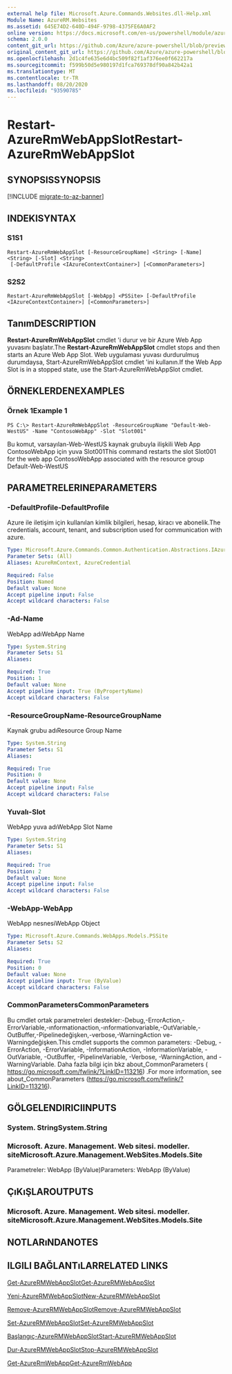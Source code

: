 ```yaml
---
external help file: Microsoft.Azure.Commands.Websites.dll-Help.xml
Module Name: AzureRM.Websites
ms.assetid: 645E74D2-640D-494F-9798-4375FE6A0AF2
online version: https://docs.microsoft.com/en-us/powershell/module/azurerm.websites/restart-azurermwebappslot
schema: 2.0.0
content_git_url: https://github.com/Azure/azure-powershell/blob/preview/src/ResourceManager/Websites/Commands.Websites/help/Restart-AzureRmWebAppSlot.md
original_content_git_url: https://github.com/Azure/azure-powershell/blob/preview/src/ResourceManager/Websites/Commands.Websites/help/Restart-AzureRmWebAppSlot.md
ms.openlocfilehash: 2d1c4fe635e6d4bc509f82f1af376ee0f662217a
ms.sourcegitcommit: f599b50d5e980197d1fca769378df90a842b42a1
ms.translationtype: MT
ms.contentlocale: tr-TR
ms.lasthandoff: 08/20/2020
ms.locfileid: "93590785"
---
```

# <span data-ttu-id="2d4eb-101">Restart-AzureRmWebAppSlot</span><span class="sxs-lookup"><span data-stu-id="2d4eb-101">Restart-AzureRmWebAppSlot</span></span>

## <span data-ttu-id="2d4eb-102">SYNOPSIS</span><span class="sxs-lookup"><span data-stu-id="2d4eb-102">SYNOPSIS</span></span>

[!INCLUDE [migrate-to-az-banner](../../includes/migrate-to-az-banner.md)]

## <span data-ttu-id="2d4eb-103">INDEKI</span><span class="sxs-lookup"><span data-stu-id="2d4eb-103">SYNTAX</span></span>

### <span data-ttu-id="2d4eb-104">S1</span><span class="sxs-lookup"><span data-stu-id="2d4eb-104">S1</span></span>
```
Restart-AzureRmWebAppSlot [-ResourceGroupName] <String> [-Name] <String> [-Slot] <String>
 [-DefaultProfile <IAzureContextContainer>] [<CommonParameters>]
```

### <span data-ttu-id="2d4eb-105">S2</span><span class="sxs-lookup"><span data-stu-id="2d4eb-105">S2</span></span>
```
Restart-AzureRmWebAppSlot [-WebApp] <PSSite> [-DefaultProfile <IAzureContextContainer>] [<CommonParameters>]
```

## <span data-ttu-id="2d4eb-106">Tanım</span><span class="sxs-lookup"><span data-stu-id="2d4eb-106">DESCRIPTION</span></span>
<span data-ttu-id="2d4eb-107">**Restart-AzureRmWebAppSlot** cmdlet 'i durur ve bir Azure Web App yuvasını başlatır.</span><span class="sxs-lookup"><span data-stu-id="2d4eb-107">The **Restart-AzureRmWebAppSlot** cmdlet stops and then starts an Azure Web App Slot.</span></span>
<span data-ttu-id="2d4eb-108">Web uygulaması yuvası durdurulmuş durumdaysa, Start-AzureRmWebAppSlot cmdlet 'ini kullanın.</span><span class="sxs-lookup"><span data-stu-id="2d4eb-108">If the Web App Slot is in a stopped state, use the Start-AzureRmWebAppSlot cmdlet.</span></span>

## <span data-ttu-id="2d4eb-109">ÖRNEKLERDEN</span><span class="sxs-lookup"><span data-stu-id="2d4eb-109">EXAMPLES</span></span>

### <span data-ttu-id="2d4eb-110">Örnek 1</span><span class="sxs-lookup"><span data-stu-id="2d4eb-110">Example 1</span></span>
```
PS C:\> Restart-AzureRmWebAppSlot -ResourceGroupName "Default-Web-WestUS" -Name "ContosoWebApp" -Slot "Slot001"
```

<span data-ttu-id="2d4eb-111">Bu komut, varsayılan-Web-WestUS kaynak grubuyla ilişkili Web App ContosoWebApp için yuva Slot001</span><span class="sxs-lookup"><span data-stu-id="2d4eb-111">This command restarts the slot Slot001 for the web app ContosoWebApp associated with the resource group Default-Web-WestUS</span></span>

## <span data-ttu-id="2d4eb-112">PARAMETRELERINE</span><span class="sxs-lookup"><span data-stu-id="2d4eb-112">PARAMETERS</span></span>

### <span data-ttu-id="2d4eb-113">-DefaultProfile</span><span class="sxs-lookup"><span data-stu-id="2d4eb-113">-DefaultProfile</span></span>
<span data-ttu-id="2d4eb-114">Azure ile iletişim için kullanılan kimlik bilgileri, hesap, kiracı ve abonelik.</span><span class="sxs-lookup"><span data-stu-id="2d4eb-114">The credentials, account, tenant, and subscription used for communication with azure.</span></span>

```yaml
Type: Microsoft.Azure.Commands.Common.Authentication.Abstractions.IAzureContextContainer
Parameter Sets: (All)
Aliases: AzureRmContext, AzureCredential

Required: False
Position: Named
Default value: None
Accept pipeline input: False
Accept wildcard characters: False
```

### <span data-ttu-id="2d4eb-115">-Ad</span><span class="sxs-lookup"><span data-stu-id="2d4eb-115">-Name</span></span>
<span data-ttu-id="2d4eb-116">WebApp adı</span><span class="sxs-lookup"><span data-stu-id="2d4eb-116">WebApp Name</span></span>

```yaml
Type: System.String
Parameter Sets: S1
Aliases:

Required: True
Position: 1
Default value: None
Accept pipeline input: True (ByPropertyName)
Accept wildcard characters: False
```

### <span data-ttu-id="2d4eb-117">-ResourceGroupName</span><span class="sxs-lookup"><span data-stu-id="2d4eb-117">-ResourceGroupName</span></span>
<span data-ttu-id="2d4eb-118">Kaynak grubu adı</span><span class="sxs-lookup"><span data-stu-id="2d4eb-118">Resource Group Name</span></span>

```yaml
Type: System.String
Parameter Sets: S1
Aliases:

Required: True
Position: 0
Default value: None
Accept pipeline input: False
Accept wildcard characters: False
```

### <span data-ttu-id="2d4eb-119">Yuvalı</span><span class="sxs-lookup"><span data-stu-id="2d4eb-119">-Slot</span></span>
<span data-ttu-id="2d4eb-120">WebApp yuva adı</span><span class="sxs-lookup"><span data-stu-id="2d4eb-120">WebApp Slot Name</span></span>

```yaml
Type: System.String
Parameter Sets: S1
Aliases:

Required: True
Position: 2
Default value: None
Accept pipeline input: False
Accept wildcard characters: False
```

### <span data-ttu-id="2d4eb-121">-WebApp</span><span class="sxs-lookup"><span data-stu-id="2d4eb-121">-WebApp</span></span>
<span data-ttu-id="2d4eb-122">WebApp nesnesi</span><span class="sxs-lookup"><span data-stu-id="2d4eb-122">WebApp Object</span></span>

```yaml
Type: Microsoft.Azure.Commands.WebApps.Models.PSSite
Parameter Sets: S2
Aliases:

Required: True
Position: 0
Default value: None
Accept pipeline input: True (ByValue)
Accept wildcard characters: False
```

### <span data-ttu-id="2d4eb-123">CommonParameters</span><span class="sxs-lookup"><span data-stu-id="2d4eb-123">CommonParameters</span></span>
<span data-ttu-id="2d4eb-124">Bu cmdlet ortak parametreleri destekler:-Debug,-ErrorAction,-ErrorVariable,-ınformationaction,-ınformationvariable,-OutVariable,-OutBuffer,-Pipelinedeğişken,-verbose,-WarningAction ve-Warningdeğişken.</span><span class="sxs-lookup"><span data-stu-id="2d4eb-124">This cmdlet supports the common parameters: -Debug, -ErrorAction, -ErrorVariable, -InformationAction, -InformationVariable, -OutVariable, -OutBuffer, -PipelineVariable, -Verbose, -WarningAction, and -WarningVariable.</span></span> <span data-ttu-id="2d4eb-125">Daha fazla bilgi için bkz about_CommonParameters ( https://go.microsoft.com/fwlink/?LinkID=113216) .</span><span class="sxs-lookup"><span data-stu-id="2d4eb-125">For more information, see about_CommonParameters (https://go.microsoft.com/fwlink/?LinkID=113216).</span></span>

## <span data-ttu-id="2d4eb-126">GÖLGELENDIRICI</span><span class="sxs-lookup"><span data-stu-id="2d4eb-126">INPUTS</span></span>

### <span data-ttu-id="2d4eb-127">System. String</span><span class="sxs-lookup"><span data-stu-id="2d4eb-127">System.String</span></span>

### <span data-ttu-id="2d4eb-128">Microsoft. Azure. Management. Web sitesi. modeller. site</span><span class="sxs-lookup"><span data-stu-id="2d4eb-128">Microsoft.Azure.Management.WebSites.Models.Site</span></span>
<span data-ttu-id="2d4eb-129">Parametreler: WebApp (ByValue)</span><span class="sxs-lookup"><span data-stu-id="2d4eb-129">Parameters: WebApp (ByValue)</span></span>

## <span data-ttu-id="2d4eb-130">ÇıKıŞLAR</span><span class="sxs-lookup"><span data-stu-id="2d4eb-130">OUTPUTS</span></span>

### <span data-ttu-id="2d4eb-131">Microsoft. Azure. Management. Web sitesi. modeller. site</span><span class="sxs-lookup"><span data-stu-id="2d4eb-131">Microsoft.Azure.Management.WebSites.Models.Site</span></span>

## <span data-ttu-id="2d4eb-132">NOTLARıNDA</span><span class="sxs-lookup"><span data-stu-id="2d4eb-132">NOTES</span></span>

## <span data-ttu-id="2d4eb-133">ILGILI BAĞLANTıLAR</span><span class="sxs-lookup"><span data-stu-id="2d4eb-133">RELATED LINKS</span></span>

[<span data-ttu-id="2d4eb-134">Get-AzureRMWebAppSlot</span><span class="sxs-lookup"><span data-stu-id="2d4eb-134">Get-AzureRMWebAppSlot</span></span>](./Get-AzureRMWebAppSlot.md)

[<span data-ttu-id="2d4eb-135">Yeni-AzureRMWebAppSlot</span><span class="sxs-lookup"><span data-stu-id="2d4eb-135">New-AzureRMWebAppSlot</span></span>](./New-AzureRMWebAppSlot.md)

[<span data-ttu-id="2d4eb-136">Remove-AzureRMWebAppSlot</span><span class="sxs-lookup"><span data-stu-id="2d4eb-136">Remove-AzureRMWebAppSlot</span></span>](./Remove-AzureRMWebAppSlot.md)

[<span data-ttu-id="2d4eb-137">Set-AzureRMWebAppSlot</span><span class="sxs-lookup"><span data-stu-id="2d4eb-137">Set-AzureRMWebAppSlot</span></span>](./Set-AzureRMWebAppSlot.md)

[<span data-ttu-id="2d4eb-138">Başlangıç-AzureRMWebAppSlot</span><span class="sxs-lookup"><span data-stu-id="2d4eb-138">Start-AzureRMWebAppSlot</span></span>](./Start-AzureRMWebAppSlot.md)

[<span data-ttu-id="2d4eb-139">Dur-AzureRMWebAppSlot</span><span class="sxs-lookup"><span data-stu-id="2d4eb-139">Stop-AzureRMWebAppSlot</span></span>](./Stop-AzureRMWebAppSlot.md)

[<span data-ttu-id="2d4eb-140">Get-AzureRmWebApp</span><span class="sxs-lookup"><span data-stu-id="2d4eb-140">Get-AzureRmWebApp</span></span>](./Get-AzureRmWebApp.md)
